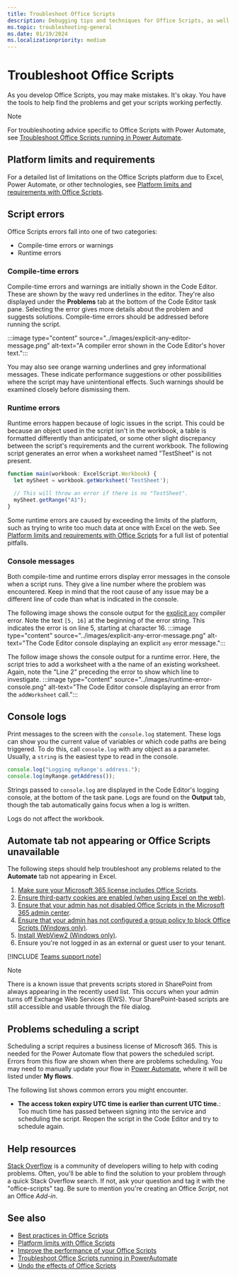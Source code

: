```yaml
---
title: Troubleshoot Office Scripts
description: Debugging tips and techniques for Office Scripts, as well as help resources.
ms.topic: troubleshooting-general
ms.date: 01/19/2024
ms.localizationpriority: medium
---
```


# Troubleshoot Office Scripts

As you develop Office Scripts, you may make mistakes. It's okay. You have the tools to help find the problems and get your scripts working perfectly.

> [!NOTE]
> For troubleshooting advice specific to Office Scripts with Power Automate, see [Troubleshoot Office Scripts running in Power Automate](power-automate-troubleshooting.md).

## Platform limits and requirements

For a detailed list of limitations on the Office Scripts platform due to Excel, Power Automate, or other technologies, see [Platform limits and requirements with Office Scripts](platform-limits.md).

## Script errors

Office Scripts errors fall into one of two categories:

* Compile-time errors or warnings
* Runtime errors

### Compile-time errors

Compile-time errors and warnings are initially shown in the Code Editor. These are shown by the wavy red underlines in the editor. They're also displayed under the **Problems** tab at the bottom of the Code Editor task pane. Selecting the error gives more details about the problem and suggests solutions. Compile-time errors should be addressed before running the script.

:::image type="content" source="../images/explicit-any-editor-message.png" alt-text="A compiler error shown in the Code Editor's hover text.":::

You may also see orange warning underlines and grey informational messages. These indicate performance suggestions or other possibilities where the script may have unintentional effects. Such warnings should be examined closely before dismissing them.

### Runtime errors

Runtime errors happen because of logic issues in the script. This could be because an object used in the script isn't in the workbook, a table is formatted differently than anticipated, or some other slight discrepancy between the script's requirements and the current workbook. The following script generates an error when a worksheet named "TestSheet" is not present.

```TypeScript
function main(workbook: ExcelScript.Workbook) {
  let mySheet = workbook.getWorksheet('TestSheet');

  // This will throw an error if there is no "TestSheet".
  mySheet.getRange("A1");
}
```

Some runtime errors are caused by exceeding the limits of the platform, such as trying to write too much data at once with Excel on the web. See [Platform limits and requirements with Office Scripts](platform-limits.md) for a full list of potential pitfalls.

### Console messages

Both compile-time and runtime errors display error messages in the console when a script runs. They give a line number where the problem was encountered. Keep in mind that the root cause of any issue may be a different line of code than what is indicated in the console.

The following image shows the console output for the [explicit `any`](../develop/typescript-restrictions.md) compiler error. Note the text `[5, 16]` at the beginning of the error string. This indicates the error is on line 5, starting at character 16.
:::image type="content" source="../images/explicit-any-error-message.png" alt-text="The Code Editor console displaying an explicit `any` error message.":::

The follow image shows the console output for a runtime error. Here, the script tries to add a worksheet with a the name of an existing worksheet. Again, note the "Line 2" preceding the error to show which line to investigate.
:::image type="content" source="../images/runtime-error-console.png" alt-text="The Code Editor console displaying an error from the `addWorksheet` call.":::

## Console logs

Print messages to the screen with the `console.log` statement. These logs can show you the current value of variables or which code paths are being triggered. To do this, call `console.log` with any object as a parameter. Usually, a `string` is the easiest type to read in the console.

```TypeScript
console.log("Logging myRange's address.");
console.log(myRange.getAddress());
```

Strings passed to `console.log` are displayed in the Code Editor's logging console, at the bottom of the task pane. Logs are found on the **Output** tab, though the tab automatically gains focus when a log is written.

Logs do not affect the workbook.

## Automate tab not appearing or Office Scripts unavailable

The following steps should help troubleshoot any problems related to the **Automate** tab not appearing in Excel.

1. [Make sure your Microsoft 365 license includes Office Scripts](../testing/platform-limits.md#platform-support).
1. [Ensure third-party cookies are enabled (when using Excel on the web)](platform-limits.md#third-party-cookies-for-excel-on-the-web).
1. [Ensure that your admin has not disabled Office Scripts in the Microsoft 365 admin center](/microsoft-365/admin/manage/manage-office-scripts-settings).
1. [Ensure that your admin has not configured a group policy to block Office Scripts (Windows only)](/deployoffice/configure-update-settings-microsoft-365-apps#use-group-policy-to-configure-update-settings-for-microsoft-365-apps).
1. [Install WebView2 (Windows only)](https://developer.microsoft.com/microsoft-edge/webview2/#download-section).
1. Ensure you're not logged in as an external or guest user to your tenant.

[!INCLUDE [Teams support note](../includes/teams-support-note.md)]

> [!NOTE]
> There is a known issue that prevents scripts stored in SharePoint from always appearing in the recently used list. This occurs when your admin turns off Exchange Web Services (EWS). Your SharePoint-based scripts are still accessible and usable through the file dialog.

## Problems scheduling a script

Scheduling a script requires a business license of Microsoft 365. This is needed for the Power Automate flow that powers the scheduled script. Errors from this flow are shown when there are problems scheduling. You may need to manually update your flow in [Power Automate](https://make.powerautomate.com), where it will be listed under **My flows**.

The following list shows common errors you might encounter.

- **The access token expiry UTC time is earlier than current UTC time.**: Too much time has passed between signing into the service and scheduling the script. Reopen the script in the Code Editor and try to schedule again.

## Help resources

[Stack Overflow](https://stackoverflow.com/questions/tagged/office-scripts) is a community of developers willing to help with coding problems. Often, you'll be able to find the solution to your problem through a quick Stack Overflow search. If not, ask your question and tag it with the "office-scripts" tag. Be sure to mention you're creating an Office *Script*, not an Office *Add-in*.

## See also

- [Best practices in Office Scripts](../develop/best-practices.md)
- [Platform limits with Office Scripts](platform-limits.md)
- [Improve the performance of your Office Scripts](../develop/web-client-performance.md)
- [Troubleshoot Office Scripts running in PowerAutomate](power-automate-troubleshooting.md)
- [Undo the effects of Office Scripts](undo.md)
